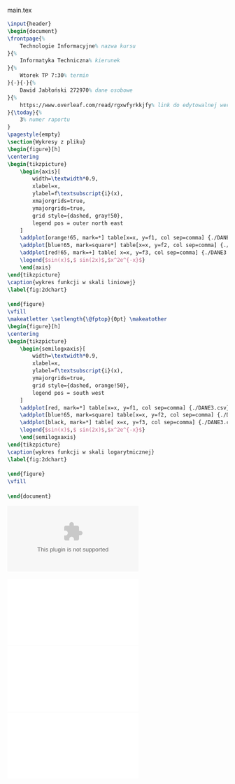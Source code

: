 
main.tex
```latex
\input{header}
\begin{document}
\frontpage{%
    Technologie Informacyjne% nazwa kursu
}{%
    Informatyka Techniczna% kierunek
}{%
    Wtorek TP 7:30% termin
}{-}{-}{%
    Dawid Jabłoński 272970% dane osobowe
}{%
    https://www.overleaf.com/read/rgxwfyrkkjfy% link do edytowalnej wersji projektu
}{\today}{%
    3% numer raportu
}
\pagestyle{empty}
\section{Wykresy z pliku}
\begin{figure}[h]
\centering
\begin{tikzpicture}
    \begin{axis}[
        width=\textwidth*0.9,
        xlabel=x,
        ylabel=f\textsubscript{i}(x),
        xmajorgrids=true,
        ymajorgrids=true,
        grid style={dashed, gray!50},
        legend pos = outer north east
    ]
    \addplot[orange!65, mark=*] table[x=x, y=f1, col sep=comma] {./DANE3.csv};
    \addplot[blue!65, mark=square*] table[x=x, y=f2, col sep=comma] {./DANE3.csv};
    \addplot[red!65, mark=+] table[ x=x, y=f3, col sep=comma] {./DANE3.csv};
    \legend{$sin(x)$,$ sin(2x)$,$x^2e^{-x}$}
    \end{axis}
\end{tikzpicture}
\caption{wykres funkcji w skali liniowej}
\label{fig:2dchart}

\end{figure}
\vfill
\makeatletter \setlength{\@fptop}{0pt} \makeatother
\begin{figure}[h]
\centering
\begin{tikzpicture}
    \begin{semilogxaxis}[
        width=\textwidth*0.9,
        xlabel=x,
        ylabel=f\textsubscript{i}(x),
        ymajorgrids=true,
        grid style={dashed, orange!50},
        legend pos = south west
    ]
    \addplot[red, mark=*] table[x=x, y=f1, col sep=comma] {./DANE3.csv};
    \addplot[blue!65, mark=square] table[x=x, y=f2, col sep=comma] {./DANE3.csv};
    \addplot[black, mark=*] table[ x=x, y=f3, col sep=comma] {./DANE3.csv};
    \legend{$sin(x)$,$ sin(2x)$,$x^2e^{-x}$}
    \end{semilogxaxis}
\end{tikzpicture}
\caption{wykres funkcji w skali logarytmicznej}
\label{fig:2dchart}

\end{figure}
\vfill

\end{document}


```

![DANE3](/Notatki/Semestr%201/Technologie%20informacyjne/Labolatoria/Labolatoria%203/DANE3.csv)

![lab3_a](/Notatki/Semestr%201/Technologie%20informacyjne/Labolatoria/Labolatoria%203/lab3_a.pdf)
![lab3_b](/Notatki/Semestr%201/Technologie%20informacyjne/Labolatoria/Labolatoria%203/lab3_b.pdf)
![TI___lab3](/Notatki/Semestr%201/Technologie%20informacyjne/Labolatoria/Labolatoria%203/TI___lab3.pdf)


